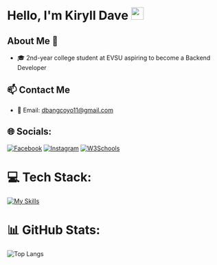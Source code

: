 # Hello, I'm Kiryll Dave <img src="https://github.com/TheDudeThatCode/TheDudeThatCode/raw/master/Assets/Hi.gif" width="29px">

## About Me 🚀
- 🎓 2nd-year college student at EVSU aspiring to become a Backend Developer

## 📫 Contact Me
- 📧 Email: dbangcoyo11@gmail.com

## 🌐 Socials:
[![Facebook](https://img.shields.io/badge/Facebook-%231877F2.svg?logo=Facebook&logoColor=white)](https://www.facebook.com/jhinbangcoyo)
[![Instagram](https://img.shields.io/badge/Instagram-E4405F.svg?logo=Instagram&logoColor=white)](https://www.instagram.com/ysnetjwtjsyay)
[![W3Schools](https://img.shields.io/badge/W3Schools-04AA6D?logo=w3schools&logoColor=fff)](https://www.w3profile.com/dave.py)

# 💻 Tech Stack:
[![My Skills](https://skillicons.dev/icons?i=c,python,cpp,ruby,java,js,html,css)](https://skillicons.dev)

# 📊 GitHub Stats:
![Top Langs](https://github-readme-stats.vercel.app/api/top-langs/?username=FoowsIsBack&layout=compact)

